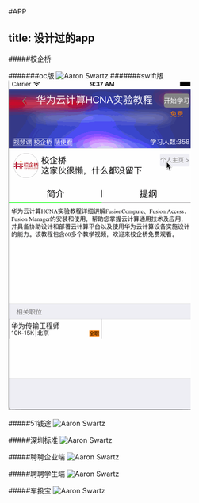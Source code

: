 #APP

title: 设计过的app
---
#####校企桥 

#######oc版
![Aaron Swartz](https://github.com/judahxu/APPImage/blob/master/%E6%A0%A1%E4%BC%81%E6%A1%A5oc.gif)
#######swift版
![Aaron Swartz](https://github.com/judahxu/APPImage/blob/master/%E6%A0%A1%E4%BC%81%E6%A1%A5swift.gif)

#####51钱途 
![Aaron Swartz](https://github.com/judahxu/APPImage/blob/master/51%E9%92%B1%E9%80%94.gif)

#####深圳标准 
![Aaron Swartz](https://github.com/judahxu/APPImage/blob/master/%E6%B7%B1%E5%9C%B3%E6%A0%87%E5%87%86.gif)

#####聘聘企业端
![Aaron Swartz](https://github.com/judahxu/APPImage/blob/master/%E8%81%98%E8%81%98%E4%BC%81%E4%B8%9A%E7%AB%AF.gif)

#####聘聘学生端 
![Aaron Swartz](https://github.com/judahxu/APPImage/blob/master/%E8%81%98%E8%81%98%E5%AD%A6%E7%94%9F%E7%AB%AF.gif)

#####车投宝 
![Aaron Swartz](https://github.com/judahxu/APPImage/blob/master/%E8%BD%A6%E6%8A%95%E5%AE%9D.gif)


